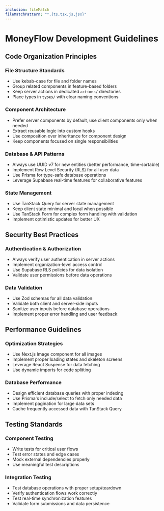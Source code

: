 ```yaml
---
inclusion: fileMatch
fileMatchPattern: "*.{ts,tsx,js,jsx}"
---
```


# MoneyFlow Development Guidelines

## Code Organization Principles

### File Structure Standards
- Use kebab-case for file and folder names
- Group related components in feature-based folders
- Keep server actions in dedicated `actions/` directories
- Place types in `types/` with clear naming conventions

### Component Architecture
- Prefer server components by default, use client components only when needed
- Extract reusable logic into custom hooks
- Use composition over inheritance for component design
- Keep components focused on single responsibilities

### Database & API Patterns
- Always use UUID v7 for new entities (better performance, time-sortable)
- Implement Row Level Security (RLS) for all user data
- Use Prisma for type-safe database operations
- Leverage Supabase real-time features for collaborative features

### State Management
- Use TanStack Query for server state management
- Keep client state minimal and local when possible
- Use TanStack Form for complex form handling with validation
- Implement optimistic updates for better UX

## Security Best Practices

### Authentication & Authorization
- Always verify user authentication in server actions
- Implement organization-level access control
- Use Supabase RLS policies for data isolation
- Validate user permissions before data operations

### Data Validation
- Use Zod schemas for all data validation
- Validate both client and server-side inputs
- Sanitize user inputs before database operations
- Implement proper error handling and user feedback

## Performance Guidelines

### Optimization Strategies
- Use Next.js Image component for all images
- Implement proper loading states and skeleton screens
- Leverage React Suspense for data fetching
- Use dynamic imports for code splitting

### Database Performance
- Design efficient database queries with proper indexing
- Use Prisma's include/select to fetch only needed data
- Implement pagination for large data sets
- Cache frequently accessed data with TanStack Query

## Testing Standards

### Component Testing
- Write tests for critical user flows
- Test error states and edge cases
- Mock external dependencies properly
- Use meaningful test descriptions

### Integration Testing
- Test database operations with proper setup/teardown
- Verify authentication flows work correctly
- Test real-time synchronization features
- Validate form submissions and data persistence